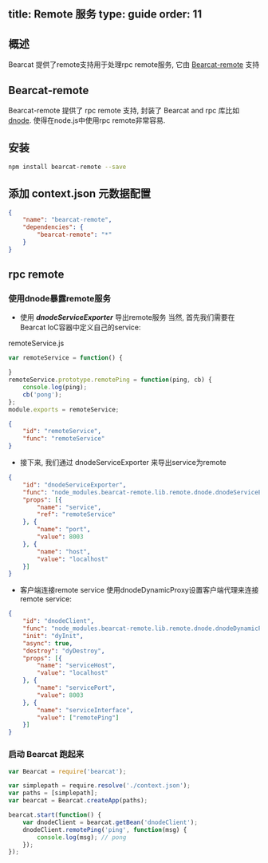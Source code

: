 title: Remote 服务
type: guide
order: 11
---

## 概述

Bearcat 提供了remote支持用于处理rpc remote服务, 它由 [Bearcat-remote](https://github.com/bearcatnode/bearcat-remote) 支持

## Bearcat-remote

Bearcat-remote 提供了 rpc remote 支持, 封装了 Bearcat and rpc 库比如 [dnode](https://github.com/substack/dnode). 使得在node.js中使用rpc remote非常容易.

## 安装

```bash
npm install bearcat-remote --save
```

## 添加 context.json 元数据配置

```json
{
	"name": "bearcat-remote",
	"dependencies": {
	    "bearcat-remote": "*"
	}
}
```

## rpc remote

### 使用dnode暴露remote服务

* 使用 ***dnodeServiceExporter*** 导出remote服务 当然, 首先我们需要在Bearcat IoC容器中定义自己的service:

remoteService.js

```js
var remoteService = function() {

}
remoteService.prototype.remotePing = function(ping, cb) {
	console.log(ping);
	cb('pong');
};
module.exports = remoteService;
```

```json
{
	"id": "remoteService",
	"func": "remoteService"
}
```

* 接下来, 我们通过 dnodeServiceExporter 来导出service为remote

```json
{
	"id": "dnodeServiceExporter",
	"func": "node_modules.bearcat-remote.lib.remote.dnode.dnodeServiceExporter",
	"props": [{
		"name": "service",
		"ref": "remoteService"
	}, {
		"name": "port",
		"value": 8003 
	}, {
		"name": "host",
		"value": "localhost" 
	}]
}
```

* 客户端连接remote service 使用dnodeDynamicProxy设置客户端代理来连接remote service:

```json
{
	"id": "dnodeClient",
	"func": "node_modules.bearcat-remote.lib.remote.dnode.dnodeDynamicProxy",
	"init": "dyInit",
	"async": true,
	"destroy": "dyDestroy",
	"props": [{
		"name": "serviceHost",
		"value": "localhost"
	}, {
		"name": "servicePort",
		"value": 8003
	}, {
		"name": "serviceInterface",
		"value": ["remotePing"]
	}]
}
```

### 启动 Bearcat 跑起来

```js
var Bearcat = require('bearcat');

var simplepath = require.resolve('./context.json');
var paths = [simplepath];
var bearcat = Bearcat.createApp(paths);

bearcat.start(function() {
	var dnodeClient = bearcat.getBean('dnodeClient');
	dnodeClient.remotePing('ping', function(msg) {
		console.log(msg); // pong
	});
});
```
